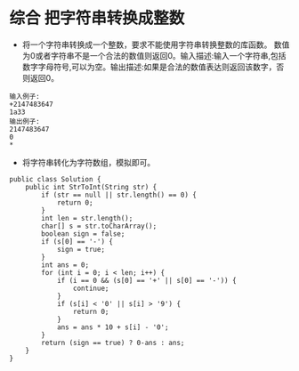 # 综合 把字符串转换成整数

* 将一个字符串转换成一个整数，要求不能使用字符串转换整数的库函数。 数值为0或者字符串不是一个合法的数值则返回0。输入描述:输入一个字符串,包括数字字母符号,可以为空。输出描述:如果是合法的数值表达则返回该数字，否则返回0。

```
输入例子:
+2147483647
1a33
输出例子:
2147483647
0
* 
```

* 将字符串转化为字符数组，模拟即可。

```
public class Solution {
    public int StrToInt(String str) {
        if (str == null || str.length() == 0) {
            return 0;
        }
        int len = str.length();
        char[] s = str.toCharArray();
        boolean sign = false;
        if (s[0] == '-') {
            sign = true;
        }
        int ans = 0;
        for (int i = 0; i < len; i++) {
            if (i == 0 && (s[0] == '+' || s[0] == '-')) {
                continue;
            }
            if (s[i] < '0' || s[i] > '9') {
                return 0;
            }
            ans = ans * 10 + s[i] - '0';
        }
        return (sign == true) ? 0-ans : ans;
    }
}
```